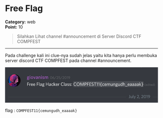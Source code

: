# Free Flag
**Category:** web <br>
**Point:** 10

> Silahkan Lihat channel #announcement di Server Discord CTF COMPFEST

---

Pada challenge kali ini clue-nya sudah jelas yaitu kita hanya perlu membuka server discord CTF COMPFEST pada channel #announcement.

![](./ss01.png)

flag : `COMPFEST11{cemungudh_eaaaak}`